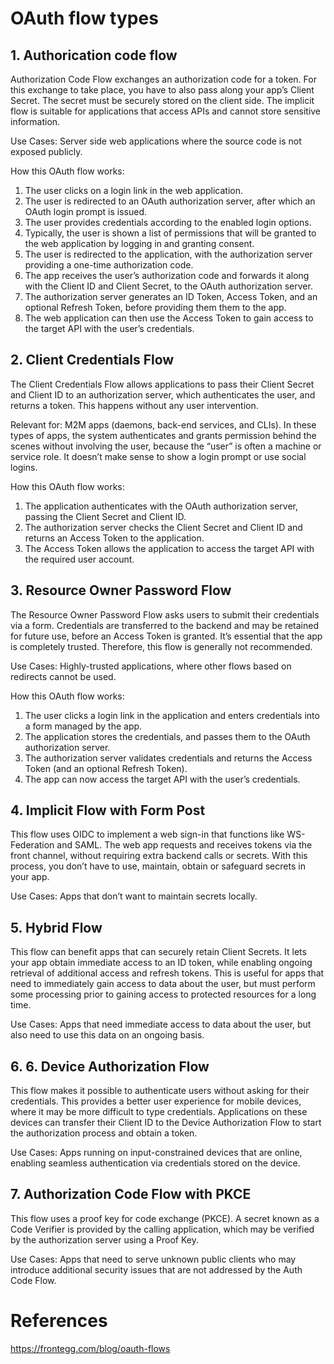 # OAuth flow types
## 1. Authorication code flow
Authorization Code Flow exchanges an authorization code for a token. For this exchange to take place, you have to also pass along your app’s Client Secret. The secret must be securely stored on the client side. The implicit flow is suitable for applications that access APIs and cannot store sensitive information.

Use Cases: Server side web applications where the source code is not exposed publicly.

How this OAuth flow works:
1. The user clicks on a login link in the web application.
2. The user is redirected to an OAuth authorization server, after which an OAuth login prompt is issued.
3. The user provides credentials according to the enabled login options.
4. Typically, the user is shown a list of permissions that will be granted to the web application by logging in and granting consent.
5. The user is redirected to the application, with the authorization server providing a one-time authorization code.
6. The app receives the user’s authorization code and forwards it along with the Client ID and Client Secret, to the OAuth authorization server.
7. The authorization server generates an ID Token, Access Token, and an optional Refresh Token, before providing them them to the app.
8. The web application can then use the Access Token to gain access to the target API with the user’s credentials.

## 2. Client Credentials Flow

The Client Credentials Flow allows applications to pass their Client Secret and Client ID to an authorization server, which authenticates the user, and returns a token. This happens without any user intervention.

Relevant for: M2M apps (daemons, back-end services, and CLIs). In these types of apps, the system authenticates and grants permission behind the scenes without involving the user, because the “user” is often a machine or service role. It doesn’t make sense to show a login prompt or use social logins.

How this OAuth flow works:
1. The application authenticates with the OAuth authorization server, passing the Client Secret and Client ID.
2. The authorization server checks the Client Secret and Client ID and returns an Access Token to the application.
3. The Access Token allows the application to access the target API with the required user account.

## 3. Resource Owner Password Flow

The Resource Owner Password Flow asks users to submit their credentials via a form. Credentials are transferred to the backend and may be retained for future use, before an Access Token is granted. It’s essential that the app is completely trusted. Therefore, this flow is generally not recommended.

Use Cases: Highly-trusted applications, where other flows based on redirects cannot be used.

How this OAuth flow works:
1. The user clicks a login link in the application and enters credentials into a form managed by the app.
2. The application stores the credentials, and passes them to the OAuth authorization server.
3. The authorization server validates credentials and returns the Access Token (and an optional Refresh Token).
4. The app can now access the target API with the user’s credentials.

## 4. Implicit Flow with Form Post

This flow uses OIDC to implement a web sign-in that functions like WS-Federation and SAML. The web app requests and receives tokens via the front channel, without requiring extra backend calls or secrets. With this process, you don’t have to use, maintain, obtain or safeguard secrets in your app. 

Use Cases: Apps that don’t want to maintain secrets locally.

## 5. Hybrid Flow

This flow can benefit apps that can securely retain Client Secrets. It lets your app obtain immediate access to an ID token, while enabling ongoing retrieval of additional access and refresh tokens. This is useful for apps that need to immediately gain access to data about the user, but must perform some processing prior to gaining access to protected resources for a long time.

Use Cases: Apps that need immediate access to data about the user, but also need to use this data on an ongoing basis.

## 6. 6. Device Authorization Flow

This flow makes it possible to authenticate users without asking for their credentials. This provides a better user experience for mobile devices, where it may be more difficult to type credentials. Applications on these devices can transfer their Client ID to the Device Authorization Flow to start the authorization process and obtain a token.

Use Cases: Apps running on input-constrained devices that are online, enabling seamless authentication via credentials stored on the device.

## 7. Authorization Code Flow with PKCE

This flow uses a proof key for code exchange (PKCE). A secret known as a Code Verifier is provided by the calling application, which may be verified by the authorization server using a Proof Key. 

Use Cases: Apps that need to serve unknown public clients who may introduce additional security issues that are not addressed by the Auth Code Flow. 


# References 

https://frontegg.com/blog/oauth-flows
